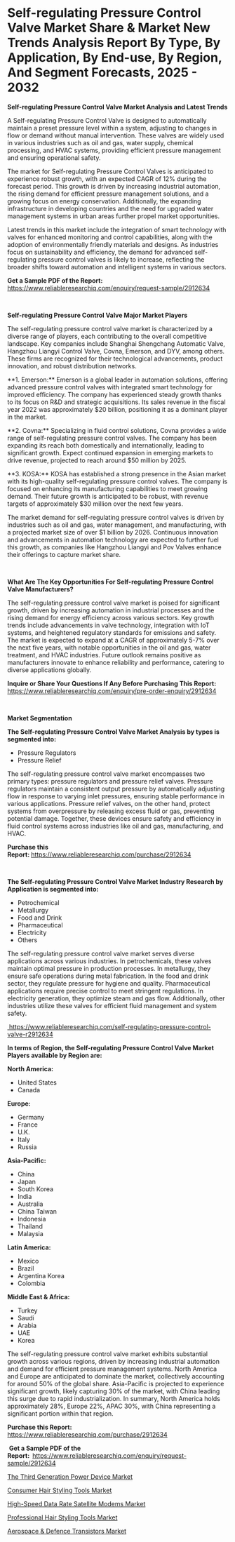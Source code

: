 <p><h1>Self-regulating Pressure Control Valve Market Share & Market New Trends Analysis Report By Type, By Application, By End-use, By Region, And Segment Forecasts, 2025 - 2032</h1></p><p><strong>Self-regulating Pressure Control Valve Market Analysis and Latest Trends</strong></p>
<p><p>A Self-regulating Pressure Control Valve is designed to automatically maintain a preset pressure level within a system, adjusting to changes in flow or demand without manual intervention. These valves are widely used in various industries such as oil and gas, water supply, chemical processing, and HVAC systems, providing efficient pressure management and ensuring operational safety.</p><p>The market for Self-regulating Pressure Control Valves is anticipated to experience robust growth, with an expected CAGR of 12% during the forecast period. This growth is driven by increasing industrial automation, the rising demand for efficient pressure management solutions, and a growing focus on energy conservation. Additionally, the expanding infrastructure in developing countries and the need for upgraded water management systems in urban areas further propel market opportunities.</p><p>Latest trends in this market include the integration of smart technology with valves for enhanced monitoring and control capabilities, along with the adoption of environmentally friendly materials and designs. As industries focus on sustainability and efficiency, the demand for advanced self-regulating pressure control valves is likely to increase, reflecting the broader shifts toward automation and intelligent systems in various sectors.</p></p>
<p><strong>Get a Sample PDF of the Report:&nbsp;</strong> <a href="https://www.reliableresearchiq.com/enquiry/request-sample/2912634?utm_campaign=2469&utm_medium=2&utm_source=Github&utm_content=ia&utm_term=12032025&utm_id=self-regulating-pressure-control-valve">https://www.reliableresearchiq.com/enquiry/request-sample/2912634</a></p>
<p>&nbsp;</p>
<p><strong>Self-regulating Pressure Control Valve Major Market Players</strong></p>
<p><p>The self-regulating pressure control valve market is characterized by a diverse range of players, each contributing to the overall competitive landscape. Key companies include Shanghai Shengchang Automatic Valve, Hangzhou Liangyi Control Valve, Covna, Emerson, and DYV, among others. These firms are recognized for their technological advancements, product innovation, and robust distribution networks.</p><p>**1. Emerson:** Emerson is a global leader in automation solutions, offering advanced pressure control valves with integrated smart technology for improved efficiency. The company has experienced steady growth thanks to its focus on R&D and strategic acquisitions. Its sales revenue in the fiscal year 2022 was approximately $20 billion, positioning it as a dominant player in the market.</p><p>**2. Covna:** Specializing in fluid control solutions, Covna provides a wide range of self-regulating pressure control valves. The company has been expanding its reach both domestically and internationally, leading to significant growth. Expect continued expansion in emerging markets to drive revenue, projected to reach around $50 million by 2025.</p><p>**3. KOSA:** KOSA has established a strong presence in the Asian market with its high-quality self-regulating pressure control valves. The company is focused on enhancing its manufacturing capabilities to meet growing demand. Their future growth is anticipated to be robust, with revenue targets of approximately $30 million over the next few years.</p><p>The market demand for self-regulating pressure control valves is driven by industries such as oil and gas, water management, and manufacturing, with a projected market size of over $1 billion by 2026. Continuous innovation and advancements in automation technology are expected to further fuel this growth, as companies like Hangzhou Liangyi and Pov Valves enhance their offerings to capture market share.</p></p>
<p>&nbsp;</p>
<p><strong>What Are The Key Opportunities For Self-regulating Pressure Control Valve Manufacturers?</strong></p>
<p><p>The self-regulating pressure control valve market is poised for significant growth, driven by increasing automation in industrial processes and the rising demand for energy efficiency across various sectors. Key growth trends include advancements in valve technology, integration with IoT systems, and heightened regulatory standards for emissions and safety. The market is expected to expand at a CAGR of approximately 5-7% over the next five years, with notable opportunities in the oil and gas, water treatment, and HVAC industries. Future outlook remains positive as manufacturers innovate to enhance reliability and performance, catering to diverse applications globally.</p></p>
<p><strong>Inquire or Share Your Questions If Any Before Purchasing This Report:</strong> <a href="https://www.reliableresearchiq.com/enquiry/pre-order-enquiry/2912634?utm_campaign=2469&utm_medium=2&utm_source=Github&utm_content=ia&utm_term=12032025&utm_id=self-regulating-pressure-control-valve">https://www.reliableresearchiq.com/enquiry/pre-order-enquiry/2912634</a></p>
<p>&nbsp;</p>
<p><strong>Market Segmentation</strong></p>
<p><strong>The Self-regulating Pressure Control Valve Market Analysis by types is segmented into:</strong></p>
<p><ul><li>Pressure Regulators</li><li>Pressure Relief</li></ul></p>
<p><p>The self-regulating pressure control valve market encompasses two primary types: pressure regulators and pressure relief valves. Pressure regulators maintain a consistent output pressure by automatically adjusting flow in response to varying inlet pressures, ensuring stable performance in various applications. Pressure relief valves, on the other hand, protect systems from overpressure by releasing excess fluid or gas, preventing potential damage. Together, these devices ensure safety and efficiency in fluid control systems across industries like oil and gas, manufacturing, and HVAC.</p></p>
<p><strong>Purchase this Report:&nbsp;</strong><a href="https://www.reliableresearchiq.com/purchase/2912634?utm_campaign=2469&utm_medium=2&utm_source=Github&utm_content=ia&utm_term=12032025&utm_id=self-regulating-pressure-control-valve">https://www.reliableresearchiq.com/purchase/2912634</a></p>
<p>&nbsp;</p>
<p><strong>The Self-regulating Pressure Control Valve Market Industry Research by Application is segmented into:</strong></p>
<p><ul><li>Petrochemical</li><li>Metallurgy</li><li>Food and Drink</li><li>Pharmaceutical</li><li>Electricity</li><li>Others</li></ul></p>
<p><p>The self-regulating pressure control valve market serves diverse applications across various industries. In petrochemicals, these valves maintain optimal pressure in production processes. In metallurgy, they ensure safe operations during metal fabrication. In the food and drink sector, they regulate pressure for hygiene and quality. Pharmaceutical applications require precise control to meet stringent regulations. In electricity generation, they optimize steam and gas flow. Additionally, other industries utilize these valves for efficient fluid management and system safety.</p></p>
<p><a href="https://www.reliableresearchiq.com/self-regulating-pressure-control-valve-r2912634?utm_campaign=2469&utm_medium=2&utm_source=Github&utm_content=ia&utm_term=12032025&utm_id=self-regulating-pressure-control-valve">&nbsp;https://www.reliableresearchiq.com/self-regulating-pressure-control-valve-r2912634</a></p>
<p><strong>In terms of Region, the Self-regulating Pressure Control Valve Market Players available by Region are:</strong></p>
<p>
    <p> <strong> North America: </strong>
        <ul>
            <li>United States</li>
            <li>Canada</li>
        </ul>
        </p> 
    <p> <strong> Europe: </strong>
        <ul>
            <li>Germany</li>
            <li>France</li>
            <li>U.K.</li>
            <li>Italy</li>
            <li>Russia</li>
        </ul>
        </p> 
    <p> <strong> Asia-Pacific: </strong>
        <ul>
            <li>China</li>
            <li>Japan</li>
            <li>South Korea</li>
            <li>India</li>
            <li>Australia</li>
            <li>China Taiwan</li>
            <li>Indonesia</li>
            <li>Thailand</li>
            <li>Malaysia</li>
        </ul>
        </p> 
    <p> <strong> Latin America: </strong>
        <ul>
            <li>Mexico</li>
            <li>Brazil</li>
            <li>Argentina Korea</li>
            <li>Colombia</li>
        </ul>
        </p> 
    <p> <strong> Middle East & Africa: </strong>
        <ul>
            <li>Turkey</li>
            <li>Saudi</li>
            <li>Arabia</li>
            <li>UAE</li>
            <li>Korea</li>
        </ul>
    </p>
    </p>
<p><p>The self-regulating pressure control valve market exhibits substantial growth across various regions, driven by increasing industrial automation and demand for efficient pressure management systems. North America and Europe are anticipated to dominate the market, collectively accounting for around 50% of the global share. Asia-Pacific is projected to experience significant growth, likely capturing 30% of the market, with China leading this surge due to rapid industrialization. In summary, North America holds approximately 28%, Europe 22%, APAC 30%, with China representing a significant portion within that region.</p></p>
<p><strong>Purchase this Report: </strong><a href="https://www.reliableresearchiq.com/purchase/2912634?utm_campaign=2469&utm_medium=2&utm_source=Github&utm_content=ia&utm_term=12032025&utm_id=self-regulating-pressure-control-valve">https://www.reliableresearchiq.com/purchase/2912634</a></p>
<p>&nbsp;<strong>Get a Sample PDF of the Report:&nbsp;&nbsp;</strong><a href="https://www.reliableresearchiq.com/enquiry/request-sample/2912634?utm_campaign=2469&utm_medium=2&utm_source=Github&utm_content=ia&utm_term=12032025&utm_id=self-regulating-pressure-control-valve">https://www.reliableresearchiq.com/enquiry/request-sample/2912634</a></p>
<p><strong></strong></p>
<p><p><a href="https://www.linkedin.com/pulse/third-generation-power-device-market-size-growth-industry-analysis-fqf6f?utm_campaign=2469&utm_medium=2&utm_source=Github&utm_content=ia&utm_term=12032025&utm_id=self-regulating-pressure-control-valve">The Third Generation Power Device Market</a></p><p><a href="https://github.com/moroesarta/Market-Research-Report-List-1/blob/main/consumer-hair-styling-tools-market.md?utm_campaign=2469&utm_medium=2&utm_source=Github&utm_content=ia&utm_term=12032025&utm_id=self-regulating-pressure-control-valve">Consumer Hair Styling Tools Market</a></p><p><a href="https://www.linkedin.com/pulse/growing-high-speed-data-rate-satellite-modems-market-size-vngle?utm_campaign=2469&utm_medium=2&utm_source=Github&utm_content=ia&utm_term=12032025&utm_id=self-regulating-pressure-control-valve">High-Speed Data Rate Satellite Modems Market</a></p><p><a href="https://github.com/sadaandilou/Market-Research-Report-List-1/blob/main/professional-hair-styling-tools-market.md?utm_campaign=2469&utm_medium=2&utm_source=Github&utm_content=ia&utm_term=12032025&utm_id=self-regulating-pressure-control-valve">Professional Hair Styling Tools Market</a></p><p><a href="https://www.linkedin.com/pulse/market-dynamics-aerospace-defence-transistors-key-trends-jmote?utm_campaign=2469&utm_medium=2&utm_source=Github&utm_content=ia&utm_term=12032025&utm_id=self-regulating-pressure-control-valve">Aerospace & Defence Transistors Market</a></p></p>
